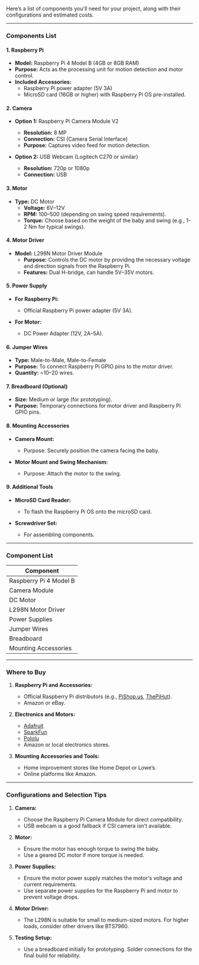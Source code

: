 Here’s a list of components you'll need for your project, along with their configurations and estimated costs.

---

### **Components List**

#### **1. Raspberry Pi**
- **Model:** Raspberry Pi 4 Model B (4GB or 8GB RAM)
- **Purpose:** Acts as the processing unit for motion detection and motor control.
- **Included Accessories:**
  - Raspberry Pi power adapter (5V 3A)
  - MicroSD card (16GB or higher) with Raspberry Pi OS pre-installed.

#### **2. Camera**
- **Option 1:** Raspberry Pi Camera Module V2
  - **Resolution:** 8 MP
  - **Connection:** CSI (Camera Serial Interface)
  - **Purpose:** Captures video feed for motion detection.

- **Option 2:** USB Webcam (Logitech C270 or similar)
  - **Resolution:** 720p or 1080p
  - **Connection:** USB
 

#### **3. Motor**
- **Type:** DC Motor
  - **Voltage:** 6V–12V
  - **RPM:** 100–500 (depending on swing speed requirements).
  - **Torque:** Choose based on the weight of the baby and swing (e.g., 1-2 Nm for typical swings).


#### **4. Motor Driver**
- **Model:** L298N Motor Driver Module
  - **Purpose:** Controls the DC motor by providing the necessary voltage and direction signals from the Raspberry Pi.
  - **Features:** Dual H-bridge, can handle 5V–35V motors.


#### **5. Power Supply**
- **For Raspberry Pi:**
  - Official Raspberry Pi power adapter (5V 3A).

- **For Motor:**
  - DC Power Adapter (12V, 2A–5A).


#### **6. Jumper Wires**
- **Type:** Male-to-Male, Male-to-Female
- **Purpose:** To connect Raspberry Pi GPIO pins to the motor driver.
- **Quantity:** ~10–20 wires.


#### **7. Breadboard (Optional)**
- **Size:** Medium or large (for prototyping).
- **Purpose:** Temporary connections for motor driver and Raspberry Pi GPIO pins.


#### **8. Mounting Accessories**
- **Camera Mount:**
  - Purpose: Securely position the camera facing the baby.
 
- **Motor Mount and Swing Mechanism:**
  - Purpose: Attach the motor to the swing.


#### **9. Additional Tools**
- **MicroSD Card Reader:**
  - To flash the Raspberry Pi OS onto the microSD card.

- **Screwdriver Set:**
  - For assembling components.


---

### **Component List**
| **Component**         | 
|------------------------|
| Raspberry Pi 4 Model B | 
| Camera Module          | 
| DC Motor               | 
| L298N Motor Driver     | 
| Power Supplies         | 
| Jumper Wires           | 
| Breadboard             | 
| Mounting Accessories   | 


---

### **Where to Buy**
1. **Raspberry Pi and Accessories:**
   - Official Raspberry Pi distributors (e.g., [PiShop.us](https://www.pishop.us), [ThePiHut](https://thepihut.com)).
   - Amazon or eBay.

2. **Electronics and Motors:**
   - [Adafruit](https://www.adafruit.com)
   - [SparkFun](https://www.sparkfun.com)
   - [Pololu](https://www.pololu.com)
   - Amazon or local electronics stores.

3. **Mounting Accessories and Tools:**
   - Home improvement stores like Home Depot or Lowe’s.
   - Online platforms like Amazon.

---

### **Configurations and Selection Tips**
1. **Camera:**
   - Choose the Raspberry Pi Camera Module for direct compatibility.
   - USB webcam is a good fallback if CSI camera isn’t available.

2. **Motor:**
   - Ensure the motor has enough torque to swing the baby.
   - Use a geared DC motor if more torque is needed.

3. **Power Supplies:**
   - Ensure the motor power supply matches the motor's voltage and current requirements.
   - Use separate power supplies for the Raspberry Pi and motor to prevent voltage drops.

4. **Motor Driver:**
   - The L298N is suitable for small to medium-sized motors. For higher loads, consider other drivers like BTS7960.

5. **Testing Setup:**
   - Use a breadboard initially for prototyping. Solder connections for the final build for reliability.

